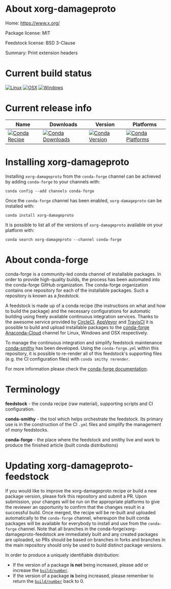 About xorg-damageproto
======================

Home: https://www.x.org/

Package license: MIT

Feedstock license: BSD 3-Clause

Summary: Print extension headers



Current build status
====================

[![Linux](https://img.shields.io/circleci/project/github/conda-forge/xorg-damageproto-feedstock/master.svg?label=Linux)](https://circleci.com/gh/conda-forge/xorg-damageproto-feedstock)
[![OSX](https://img.shields.io/travis/conda-forge/xorg-damageproto-feedstock/master.svg?label=macOS)](https://travis-ci.org/conda-forge/xorg-damageproto-feedstock)
[![Windows](https://img.shields.io/appveyor/ci/conda-forge/xorg-damageproto-feedstock/master.svg?label=Windows)](https://ci.appveyor.com/project/conda-forge/xorg-damageproto-feedstock/branch/master)

Current release info
====================

| Name | Downloads | Version | Platforms |
| --- | --- | --- | --- |
| [![Conda Recipe](https://img.shields.io/badge/recipe-xorg--damageproto-green.svg)](https://anaconda.org/conda-forge/xorg-damageproto) | [![Conda Downloads](https://img.shields.io/conda/dn/conda-forge/xorg-damageproto.svg)](https://anaconda.org/conda-forge/xorg-damageproto) | [![Conda Version](https://img.shields.io/conda/vn/conda-forge/xorg-damageproto.svg)](https://anaconda.org/conda-forge/xorg-damageproto) | [![Conda Platforms](https://img.shields.io/conda/pn/conda-forge/xorg-damageproto.svg)](https://anaconda.org/conda-forge/xorg-damageproto) |

Installing xorg-damageproto
===========================

Installing `xorg-damageproto` from the `conda-forge` channel can be achieved by adding `conda-forge` to your channels with:

```
conda config --add channels conda-forge
```

Once the `conda-forge` channel has been enabled, `xorg-damageproto` can be installed with:

```
conda install xorg-damageproto
```

It is possible to list all of the versions of `xorg-damageproto` available on your platform with:

```
conda search xorg-damageproto --channel conda-forge
```


About conda-forge
=================

conda-forge is a community-led conda channel of installable packages.
In order to provide high-quality builds, the process has been automated into the
conda-forge GitHub organization. The conda-forge organization contains one repository
for each of the installable packages. Such a repository is known as a *feedstock*.

A feedstock is made up of a conda recipe (the instructions on what and how to build
the package) and the necessary configurations for automatic building using freely
available continuous integration services. Thanks to the awesome service provided by
[CircleCI](https://circleci.com/), [AppVeyor](https://www.appveyor.com/)
and [TravisCI](https://travis-ci.org/) it is possible to build and upload installable
packages to the [conda-forge](https://anaconda.org/conda-forge)
[Anaconda-Cloud](https://anaconda.org/) channel for Linux, Windows and OSX respectively.

To manage the continuous integration and simplify feedstock maintenance
[conda-smithy](https://github.com/conda-forge/conda-smithy) has been developed.
Using the ``conda-forge.yml`` within this repository, it is possible to re-render all of
this feedstock's supporting files (e.g. the CI configuration files) with ``conda smithy rerender``.

For more information please check the [conda-forge documentation](https://conda-forge.org/docs/).

Terminology
===========

**feedstock** - the conda recipe (raw material), supporting scripts and CI configuration.

**conda-smithy** - the tool which helps orchestrate the feedstock.
                   Its primary use is in the construction of the CI ``.yml`` files
                   and simplify the management of *many* feedstocks.

**conda-forge** - the place where the feedstock and smithy live and work to
                  produce the finished article (built conda distributions)


Updating xorg-damageproto-feedstock
===================================

If you would like to improve the xorg-damageproto recipe or build a new
package version, please fork this repository and submit a PR. Upon submission,
your changes will be run on the appropriate platforms to give the reviewer an
opportunity to confirm that the changes result in a successful build. Once
merged, the recipe will be re-built and uploaded automatically to the
`conda-forge` channel, whereupon the built conda packages will be available for
everybody to install and use from the `conda-forge` channel.
Note that all branches in the conda-forge/xorg-damageproto-feedstock are
immediately built and any created packages are uploaded, so PRs should be based
on branches in forks and branches in the main repository should only be used to
build distinct package versions.

In order to produce a uniquely identifiable distribution:
 * If the version of a package **is not** being increased, please add or increase
   the [``build/number``](https://conda.io/docs/user-guide/tasks/build-packages/define-metadata.html#build-number-and-string).
 * If the version of a package **is** being increased, please remember to return
   the [``build/number``](https://conda.io/docs/user-guide/tasks/build-packages/define-metadata.html#build-number-and-string)
   back to 0.
